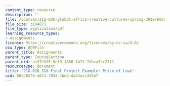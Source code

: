 ```yaml
---
content_type: resource
description: ''
file: /courses/21g-026-global-africa-creative-cultures-spring-2018/60cd02f6a6f179431bdedab4acc442e7_MIT21G_026S18_Final_Project.pdf
file_size: 3194671
file_type: application/pdf
learning_resource_types:
- Assignments
license: https://creativecommons.org/licenses/by-nc-sa/4.0/
ocw_type: OCWFile
parent_title: Assignments
parent_type: CourseSection
parent_uid: ae37e3f5-5e19-1886-147f-7dbca7ec27f1
resourcetype: Document
title: '21G.026_S18 Final Project Example: Price of Love'
uid: 60cd02f6-a6f1-7943-1bde-dab4acc442e7
---
```

